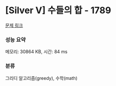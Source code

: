 # [Silver V] 수들의 합 - 1789 

[문제 링크](https://www.acmicpc.net/problem/1789) 

### 성능 요약

메모리: 30864 KB, 시간: 84 ms

### 분류

그리디 알고리즘(greedy), 수학(math)

